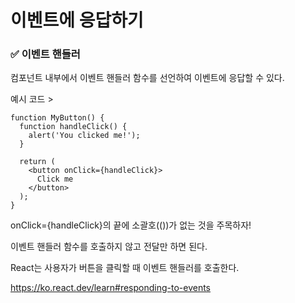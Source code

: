 # 이벤트에 응답하기

### ✅ 이벤트 핸들러

컴포넌트 내부에서 이벤트 핸들러 함수를 선언하여 이벤트에 응답할 수 있다.

예시 코드 >

```
function MyButton() {
  function handleClick() {
    alert('You clicked me!');
  }

  return (
    <button onClick={handleClick}>
      Click me
    </button>
  );
}
```

onClick={handleClick}의 끝에 소괄호(())가 없는 것을 주목하자!

이벤트 핸들러 함수를 호출하지 않고 전달만 하면 된다.

React는 사용자가 버튼을 클릭할 때 이벤트 핸들러를 호출한다.

https://ko.react.dev/learn#responding-to-events
